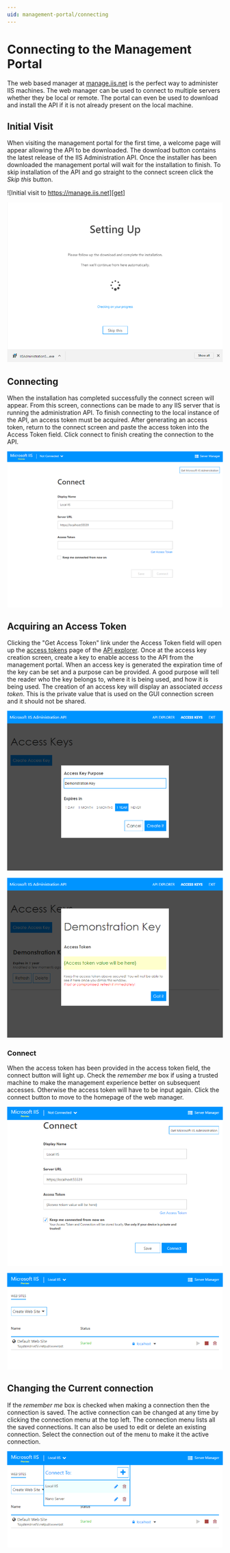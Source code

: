 ```yaml
---
uid: management-portal/connecting
---
```


# Connecting to the Management Portal

The web based manager at [manage.iis.net](https://manage.iis.net) is the perfect way to administer IIS machines. The web manager can be used to connect to multiple servers whether they be local or remote. The portal can even be used to download and install the API if it is not already present on the local machine.

## Initial Visit
When visiting the management portal for the first time, a welcome page will appear allowing the API to be downloaded. The download button contains the latest release of the IIS Administration API. Once the installer has been downloaded the management portal will wait for the installation to finish. To skip installation of the API and go straight to the connect screen click the _Skip this_ button.

![Initial visit to https://manage.iis.net][get]

![Waiting on installation to finish][await]

## Connecting

When the installation has completed successfully the connect screen will appear. From this screen, connections can be made to any IIS server that is running the administration API. To finish connecting to the local instance of the API, an access token must be acquired.  After generating an access token, return to the connect screen and paste the access token into the Access Token field. Click connect to finish creating the connection to the API.

![Finished installing Microsoft IIS Administration API][connect]

## Acquiring an Access Token

Clicking the "Get Access Token" link under the Access Token field will open up the [access tokens](../security/access-tokens.md) page of the [API explorer](../api-explorer/index.md). Once at the access key creation screen, create a key to enable access to the API from the management portal. When an access key is generated the expiration time of the key can be set and a purpose can be provided. A good purpose will tell the reader who the key belongs to, where it is being used, and how it is being used. The creation of an access key will display an associated _access token_. This is the private value that is used on the GUI connection screen and it should not be shared.

![Generation screen for access tokens][generation]

![Freshly generated access token][generated]

### Connect

When the access token has been provided in the access token field, the connect button will light up. Check the _remember me_ box if using a trusted machine to make the management experience better on subsequent accesses. Otherwise the access token will have to be input again. Click the connect button to move to the homepage of the web manager.

![Entering the access token into the access token field][entered]

![The view after completing a connection][finished]

## Changing the Current connection

If the _remember me_ box is checked when making a connection then the connection is saved. The active connection can be changed at any time by clicking the connection menu at the top left. The connection menu lists all the saved connections. It can also be used to edit or delete an existing connection. Select the connection out of the menu to make it the active connection.

![Changing the active connection][change]


[get]: _static/manage.iis.net-get.png "Welcome screen at https://manage.iis.net"
[await]: _static/manage.iis.net-await.png "Waiting on installation to finish"
[connect]: _static/manage.iis.net-connect.png "Finished installing Microsoft IIS Administration API"
[generation]: _static/access-token-generation.png "Generation screen for access tokens"
[generated]: _static/access-token-generated.png "Freshly generated access token"
[entered]: _static/access-token-entered.png "Entering the access token into the access token field"
[finished]: _static/finished_connecting.png "The view after completing a connection"
[change]: _static/changing-connection.png "Changing the active connection"